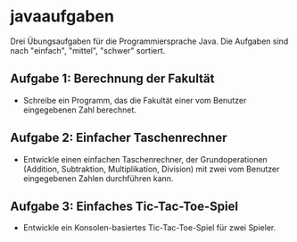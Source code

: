 # javaaufgaben
Drei Übungsaufgaben für die Programmiersprache Java. Die Aufgaben sind nach "einfach", "mittel", "schwer" sortiert.


## Aufgabe 1: Berechnung der Fakultät
- Schreibe ein Programm, das die Fakultät einer vom Benutzer eingegebenen Zahl berechnet.

## Aufgabe 2: Einfacher Taschenrechner
- Entwickle einen einfachen Taschenrechner, der Grundoperationen (Addition, Subtraktion, Multiplikation, Division) mit zwei vom Benutzer eingegebenen Zahlen durchführen kann.

## Aufgabe 3: Einfaches Tic-Tac-Toe-Spiel
- Entwickle ein Konsolen-basiertes Tic-Tac-Toe-Spiel für zwei Spieler.
